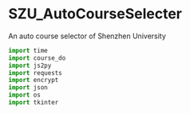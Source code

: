 # SZU_AutoCourseSelecter
An auto course selector of Shenzhen University
```python
import time
import course_do
import js2py
import requests
import encrypt
import json
import os
import tkinter
```
